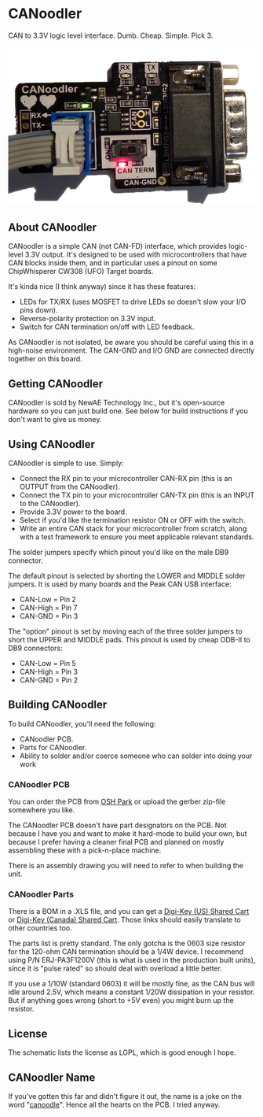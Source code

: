 # CANoodler #
CAN to 3.3V logic level interface. Dumb. Cheap. Simple. Pick 3.

![](CANoodler_assembled.png)

## About CANoodler ##

CANoodler is a simple CAN (not CAN-FD) interface, which provides logic-level 3.3V output. It's designed to be used with microcontrollers that have CAN blocks inside them, and in particular uses a pinout on some ChipWhisperer CW308 (UFO) Target boards.

It's kinda nice (I think anyway) since it has these features:

* LEDs for TX/RX (uses MOSFET to drive LEDs so doesn't slow your I/O pins down).
* Reverse-polarity protection on 3.3V input.
* Switch for CAN termination on/off with LED feedback.

As CANoodler is not isolated, be aware you should be careful using this in a high-noise environment. The CAN-GND and I/O GND are connected directly together on this board.

## Getting CANoodler ##

CANoodler is sold by NewAE Technology Inc., but it's open-source hardware so you can just build one. See below for build instructions if you don't want to give us money.

## Using CANoodler ##

CANoodler is simple to use. Simply:

* Connect the RX pin to your microcontroller CAN-RX pin (this is an OUTPUT from the CANoodler).
* Connect the TX pin to your microcontroller CAN-TX pin (this is an INPUT to the CANoodler).
* Provide 3.3V power to the board.
* Select if you'd like the termination resistor ON or OFF with the switch.
* Write an entire CAN stack for your microcontroller from scratch, along with a test framework to ensure you meet applicable relevant standards.

The solder jumpers specify which pinout you'd like on the male DB9 connector.

The default pinout is selected by shorting the LOWER and MIDDLE solder jumpers. It is used by many boards and the Peak CAN USB interface:

* CAN-Low = Pin 2
* CAN-High = Pin 7
* CAN-GND = Pin 3

The "option" pinout is set by moving each of the three solder jumpers to short the UPPER and MIDDLE pads. This pinout is used by cheap ODB-II to DB9 connectors:

* CAN-Low = Pin 5
* CAN-High = Pin 3
* CAN-GND = Pin 2

## Building CANoodler ##

To build CANoodler, you'll need the following:

* CANoodler PCB.
* Parts for CANoodler.
* Ability to solder and/or coerce someone who can solder into doing your work

### CANoodler PCB ###

You can order the PCB from [OSH Park](https://oshpark.com/projects/aEDxzHX4) or upload the gerber zip-file somewhere you like.

The CANoodler PCB doesn't have part designators on the PCB. Not because I have you and want to make it hard-mode to build your own, but because I prefer having a cleaner final PCB and planned on mostly assembling these with a pick-n-place machine.

There is an assembly drawing you will need to refer to when building the unit.

### CANoodler Parts ###

There is a BOM in a .XLS file, and you can get a [Digi-Key (US) Shared Cart](http://www.digikey.com/short/310jp5) or [Digi-Key (Canada) Shared Cart](http://www.digikey.ca/short/310jp5). Those links should easily translate to other countries too.

The parts list is pretty standard. The only gotcha is the 0603 size resistor for the 120-ohm CAN termination should be a 1/4W device. I recommend using P/N ERJ-PA3F1200V (this is what is used in the production built units), since it is "pulse rated" so should deal with overload a little better. 

If you use a 1/10W (standard 0603) it will be mostly fine, as the CAN bus will idle around 2.5V, which means a constant 1/20W dissipation in your resistor. But if anything goes wrong (short to +5V even) you might burn up the resistor.

## License ##

The schematic lists the license as LGPL, which is good enough I hope. 

## CANoodler Name ##

If you've gotten this far and didn't figure it out, the name is a joke on the word "[canoodle](https://www.merriam-webster.com/dictionary/canoodle)". Hence all the hearts on the PCB. I tried anyway.
